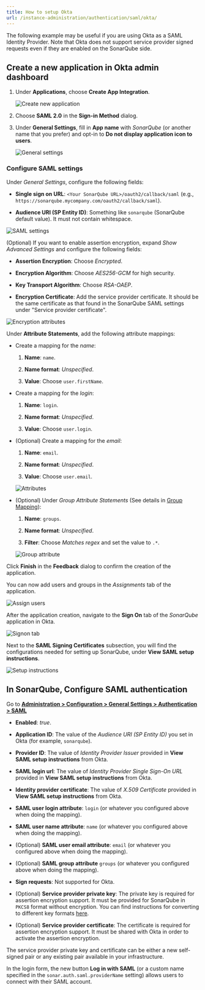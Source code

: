 ```yaml
---
title: How to setup Okta
url: /instance-administration/authentication/saml/okta/
---
```


The following example may be useful if you are using Okta as a SAML Identity Provider.
Note that Okta does not support service provider signed requests even if they are enabled on the SonarQube side.


## Create a new application in Okta admin dashboard

1. Under  **Applications**, choose **Create App Integration**.

   ![Create new application](/images/okta/okta-create-application.png)

2. Choose **SAML 2.0** in the **Sign-in Method** dialog.

3. Under **General Settings**, fill in **App name** with *SonarQube* (or another name that you prefer) and opt-in to **Do not display application icon to users**.

   ![General settings](/images/okta/okta-general-settings.png)


### Configure SAML settings

Under *General Settings*, configure the following fields:

- **Single sign on URL**: `<Your SonarQube URL>/oauth2/callback/saml` (e.g., `https://sonarqube.mycompany.com/oauth2/callback/saml`).

- **Audience URI (SP Entity ID)**: Something like `sonarqube` (SonarQube default value). It must not contain whitespace. 

![SAML settings](/images/okta/okta-saml-settings.png)

(Optional) If you want to enable assertion encryption, expand *Show Advanced Settings* and configure the following fields:

- **Assertion Encryption**: Choose *Encrypted*.

- **Encryption Algorithm**: Choose *AES256-GCM* for high security.

- **Key Transport Algorithm**: Choose *RSA-OAEP*.

- **Encryption Certificate**: Add the service provider certificate. It should be the same certificate as that found in the SonarQube SAML settings under "Service provider certificate".

![Encryption attributes](/images/okta/okta-encryption-attributes.png)

Under **Attribute Statements**, add the following attribute mappings:

- Create a mapping for the *name*:

  1. **Name**: `name`.

  2. **Name format**: *Unspecified*.

  3. **Value**: Choose `user.firstName`.

- Create a mapping for the *login*:

  1. **Name**: `login`.

  2. **Name format**: *Unspecified*.

  3. **Value**: Choose `user.login`.

- (Optional) Create a mapping for the *email*:

  1. **Name**: `email`.

  2. **Name format**: *Unspecified*.

  3. **Value**: Choose `user.email`.

  ![Attributes](/images/okta/okta-attributes.png)

- (Optional) Under *Group Attribute Statements* (See details in [Group Mapping](/instance-administration/authentication/overview/)):

  1. **Name**: `groups`.

  2. **Name format**: *Unspecified*.

  3. **Filter**: Choose *Matches regex* and set the value to `.*`.

  ![Group attribute](/images/okta/okta-group-attribute.png)

Click **Finish** in the **Feedback** dialog to confirm the creation of the application.

You can now add users and groups in the *Assignments* tab of the application.

![Assign users](/images/okta/okta-assign-users.png)


After the application creation, navigate to the **Sign On** tab of the *SonarQube* application in Okta.

![Signon tab](/images/okta/okta-signon.png)

Next to the **SAML Signing Certificates** subsection, you will find the configurations needed for setting up SonarQube, under **View SAML setup instructions**.

![Setup instructions](/images/okta/okta-setup-instructions.png)



## In SonarQube, Configure SAML authentication

Go to **[Administration > Configuration > General Settings > Authentication > SAML](/#sonarqube-admin#/admin/settings?category=authentication)**

- **Enabled**: *true*.

- **Application ID**: The value of the *Audience URI (SP Entity ID)* you set in Okta (for example, `sonarqube`).

- **Provider ID**: The value of *Identity Provider Issuer* provided in **View SAML setup instructions** from Okta.

- **SAML login url**: The value of *Identity Provider Single Sign-On URL* provided in **View SAML setup instructions** from Okta.

- **Identity provider certificate**: The value of *X.509 Certificate* provided in **View SAML setup instructions** from Okta.

- **SAML user login attribute**: `login` (or whatever you configured above when doing the mapping).

- **SAML user name attribute**: `name` (or whatever you configured above when doing the mapping).

- (Optional) **SAML user email attribute**: `email` (or whatever you configured above when doing the mapping).

- (Optional) **SAML group attribute** `groups` (or whatever you configured above when doing the mapping).

- **Sign requests**: Not supported for Okta.

- (Optional) **Service provider private key**: The private key is required for assertion encryption support. It must be provided for SonarQube in `PKCS8` format without encryption. You can find instructions for converting to different key formats [here](https://manpages.ubuntu.com/manpages/focal/man1/pkcs8.1ssl.html).

- (Optional) **Service provider certificate**: The certificate is required for assertion encryption support. It must be shared with Okta in order to activate the assertion encryption.

The service provider private key and certificate can be either a new self-signed pair or any existing pair available in your infrastructure.

In the login form, the new button **Log in with SAML** (or a custom name specified in the `sonar.auth.saml.providerName` setting) allows users to connect with their SAML account.
